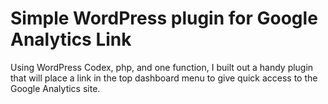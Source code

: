 # Simple WordPress plugin for Google Analytics Link

Using WordPress Codex, php, and one function, I built out a handy plugin that will place a link in the top dashboard menu to give quick access to the Google Analytics site. 

[WP Plugin GA Menu]: (https://raw.githubusercontent.com/ckroll17/simple-wp-plugin/master/images/wp-plugin-example.jpg)
